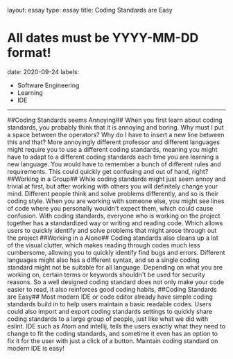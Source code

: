 layout: essay
type: essay
title: Coding Standards are Easy
# All dates must be YYYY-MM-DD format!
date: 2020-09-24
labels:
  - Software Engineering
  - Learning
  - IDE
---
##Coding Standards seems Annoying##
When you first learn about coding standards, you probably think that it is annoying and boring. Why must I put a space between the operators? Why do I have to insert a new line between this and that? More annoyingly different professor and different languages might require you to use a different coding standards, meaning you might have to adapt to a different coding standards each time you are learning a new language. You would have to remember a bunch of different rules and requirements. This could quickly get confusing and out of hand, right?
##Working in a Group##
While coding standards might just seem annoy and trivial at first, but after working with others you will definitely change your mind. Different people think and solve problems differently, and so is their coding style. When you are working with someone else, you might see lines of code where you personally wouldn't expect them, which could cause confusion. With coding standards, everyone who is working on the project together has a standardized way or writing and reading code. Which allows users to quickly identify and solve problems that might arose through out the project
##Working in a Alone##
Coding standards also cleans up a lot of the visual clutter, which makes reading through codes much less cumbersome, allowing you to quickly identify find bugs and errors. Different languages might also has a different syntax, and so a single coding standard might not be suitable for all language. Depending on what you are working on, certain terms or keywords shouldn't be used for security reasons. So a well designed coding standard does not only make your code easier to read, it also reinforces good coding habits,
##Coding Standards are Easy##
Most modern IDE or code editor already have simple coding standards build in to help users maintain a basic readable codes. Users could also import and export coding standards settings to quickly share coding standards to a large group of people, just like what we did with eslint. IDE such as Atom and intellij, tells the users exactly what they need to change to fit the coding standards, and sometime it even has an option to fix it for the user with just a click of a button. Maintain coding standard on modern IDE is easy!
